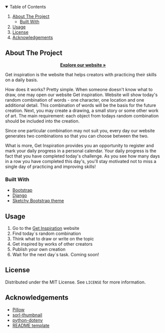 

<!-- TABLE OF CONTENTS -->
<details open="open">
  <summary>Table of Contents</summary>
  <ol>
    <li>
      <a href="#about-the-project">About The Project</a>
      <ul>
        <li><a href="#built-with">Built With</a></li>
      </ul>
    </li>
    <li><a href="#usage">Usage</a></li>
    <li><a href="#license">License</a></li>
    <li><a href="#acknowledgements">Acknowledgements</a></li>
  </ol>
</details>



<!-- ABOUT THE PROJECT -->
## About The Project

<p align="center">
  <a href="http://getinspiration.pythonanywhere.com/"><strong>Explore our website »</strong></a>
</p>

Get inspiration is the website that helps creators with practicing their skills on a daily basis.

How does it works? Pretty simple. When someone doesn't know what to draw, one may open our website Get inspiration. Website will show today's random combination of words - one character, one location and one additional detail. This combination of words will be the basis for the future creation. Next, you may create a drawing, a small story or some other work of art. The main requirement: each object from todays random combination should be included into the creation.

Since one particular combination may not suit you, every day our website generates two combinations so that you can choose between the two.

What is more, Get Inspiration provides you an opportunity to register and mark your daily progress in a personal calendar. Your daily progress is the fact that you have completed today's challenge. As you see how many days in a row you have completed this day's, you'll stay motivated not to miss a single day of practicing and improving skills!

### Built With

* [Bootstrap](https://getbootstrap.com)
* [Django](https://www.djangoproject.com/)
* [Sketchy Bootstrap theme](https://bootswatch.com/sketchy/)



<!-- USAGE EXAMPLES -->
## Usage

<ol>
  <li>
    Go to the <a href="http://getinspiration.pythonanywhere.com/">Get Inspiration</a> website
  </li>
  <li>Find today`s random combination</li>
  <li>Think what to draw or write on the topic</li>
  <li>Get inspired by works of other creators</li>
  <li>Publish your own creation</li>
  <li>Wait for the next day`s task. Coming soon!</li>
</ol>



<!-- LICENSE -->
## License

Distributed under the MIT License. See `LICENSE` for more information.



<!-- ACKNOWLEDGEMENTS -->
## Acknowledgements
* [Pillow](https://pillow.readthedocs.io/en/stable/)
* [sorl-thumbnail](https://sorl-thumbnail.readthedocs.io/en/latest/)
* [python-dotenv](https://pypi.org/project/python-dotenv/)
* [README template](https://github.com/othneildrew/Best-README-Template)
